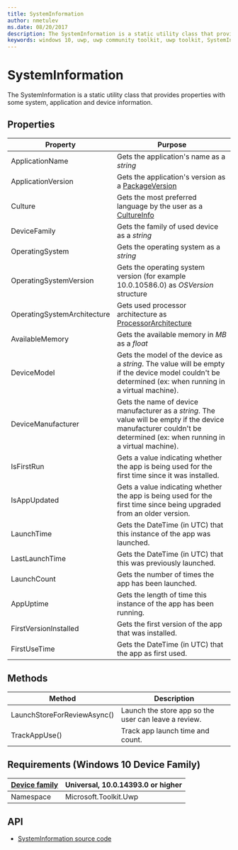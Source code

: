 ```yaml
---
title: SystemInformation
author: nmetulev
ms.date: 08/20/2017
description: The SystemInformation is a static utility class that provides properties with some system, application and device information.
keywords: windows 10, uwp, uwp community toolkit, uwp toolkit, SystemInformation
---
```


# SystemInformation

The SystemInformation is a static utility class that provides properties with some system, application and device information.

## Properties

| Property | Purpose |
| --- | --- |
|ApplicationName | Gets the application's name as a _string_ |
|ApplicationVersion | Gets the application's version as a [PackageVersion](https://msdn.microsoft.com/en-us/library/windows/apps/xaml/windows.applicationmodel.packageversion.aspx) |
|Culture | Gets the most preferred language by the user as a [CultureInfo](https://msdn.microsoft.com/en-us/library/windows/apps/xaml/system.globalization.cultureinfo(v=vs.105).aspx) |
|DeviceFamily | Gets the family of used device as a _string_ |
|OperatingSystem | Gets the operating system as a _string_ |
|OperatingSystemVersion | Gets the operating system version (for example 10.0.10586.0) as _OSVersion_ structure |
|OperatingSystemArchitecture | Gets used processor architecture as [ProcessorArchitecture](https://msdn.microsoft.com/en-us/library/windows/apps/windows.system.processorarchitecture) |
|AvailableMemory | Gets the available memory in _MB_ as a _float_ |
|DeviceModel | Gets the model of the device as a _string_. The value will be empty if the device model couldn't be determined (ex: when running in a virtual machine). |
|DeviceManufacturer | Gets the name of device manufacturer as a _string_. The value will be empty if the device manufacturer couldn't be determined (ex: when running in a virtual machine). |
|IsFirstRun | Gets a value indicating whether the app is being used for the first time since it was installed. |
|IsAppUpdated | Gets a value indicating whether the app is being used for the first time since being upgraded from an older version. |
|LaunchTime | Gets the DateTime (in UTC) that this instance of the app was launched. |
|LastLaunchTime | Gets the DateTime (in UTC) that this was previously launched. |
|LaunchCount | Gets the number of times the app has been launched. |
|AppUptime | Gets the length of time this instance of the app has been running. |
|FirstVersionInstalled | Gets the first version of the app that was installed. |
|FirstUseTime | Gets the DateTime (in UTC) that the app as first used. |

## Methods

| Method | Description |
| ------ | ----------- |
| LaunchStoreForReviewAsync() | Launch the store app so the user can leave a review. |
| TrackAppUse() | Track app launch time and count. |

## Requirements (Windows 10 Device Family)

| [Device family](http://go.microsoft.com/fwlink/p/?LinkID=526370) | Universal, 10.0.14393.0 or higher |
| --- | --- |
| Namespace | Microsoft.Toolkit.Uwp |

## API
* [SystemInformation source code](https://github.com/Microsoft/UWPCommunityToolkit/blob/master/Microsoft.Toolkit.Uwp/Helpers/SystemInformation.cs)
